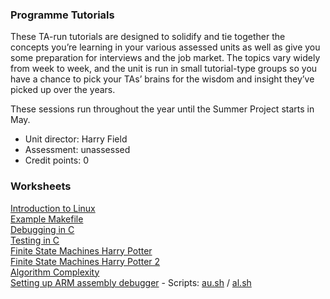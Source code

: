### Programme Tutorials

These TA-run tutorials are designed to solidify and tie together the concepts you’re learning in your various assessed units as well as give you some preparation for interviews and the job market. The topics vary widely from week to week, and the unit is run in small tutorial-type groups so you have a chance to pick your TAs’ brains for the wisdom and insight they’ve picked up over the years.

These sessions run throughout the year until the Summer Project starts in May. 

- Unit director: Harry Field
- Assessment: unassessed
- Credit points: 0

### Worksheets
[Introduction to Linux](linux-tutorial.pdf)  
[Example Makefile](Makefile)  
[Debugging in C](debugging.pdf)  
[Testing in C](testing.pdf)  
[Finite State Machines Harry Potter](FSM-Harry%20Potter.pdf)  
[Finite State Machines Harry Potter 2](FSM-Harry%20Potter-2.pdf)  
[Algorithm Complexity](complexity.pdf)  
[Setting up ARM assembly debugger](arm-1.pdf) - Scripts: [au.sh](au.sh) / [al.sh](al.sh) 
